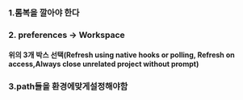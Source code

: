 ### 1.롬복을 깔아야 한다
### 2. preferences -> Workspace 
#### 위의 3개 박스 선택(Refresh using native hooks or polling, Refresh on access,Always close unrelated project without prompt)
### 3.path들을 환경에맞게설정해야함
